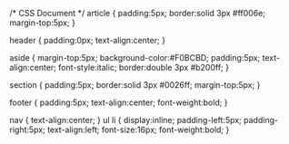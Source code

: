 /* CSS Document */
article
{
padding:5px;
border:solid 3px #ff006e;
margin-top:5px;
}
 
header
{
padding:0px;
text-align:center;
}
 
aside
{
margin-top:5px;
background-color:#F0BCBD;
padding:5px;
text-align:center;
font-style:italic;
border:double 3px #b200ff;
}
 
section
{
padding:5px;
border:solid 3px #0026ff;
margin-top:5px;
}
 
footer
{
padding:5px;
text-align:center;
font-weight:bold;
}
 
nav
{
text-align:center;
}
ul li
{
display:inline;
padding-left:5px;
padding-right:5px;
text-align:left;
font-size:16px;
font-weight:bold;
}
 
